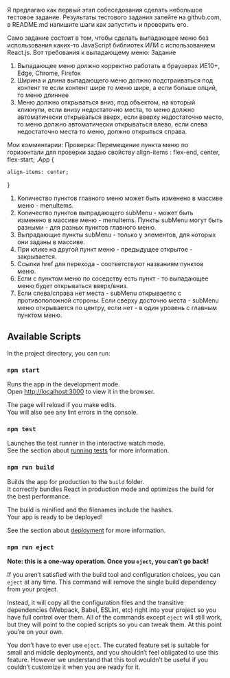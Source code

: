 

Я предлагаю как первый этап собеседования сделать небольшое тестовое задание.
Результаты тестового задания залейте на github.com, в README.md напишите шаги как запустить и проверить его.

Само задание состоит в том, чтобы сделать выпадающее меню без использования каких-то JavaScript библиотек ИЛИ с использованием React.js.
Вот требования к выпадающему меню:
Задание
1. Выпадающее меню должно корректно работать в браузерах ИЕ10+, Edge, Chrome, Firefox
2. Ширина и длина выпадающего меню должно подстраиваться под контент те если контент шире то меню шире, а если больше опций, то меню длиннее
3. Меню должно открываться вниз, под объектом, на который кликнули, если внизу недостаточно места, то меню должно автоматически открываться вверх, если вверху недостаточно место, то меню должно автоматически открываться влево, если слева недостаточно места то меню, должно открыться справа.


Мои комментарии:
Проверка:
Перемещение пункта меню по горизонтали для проверки задаю свойству align-items : flex-end, center, flex-start;
.App {
<!-- flex-end, center, flex-start -->
    align-items: center;
   }

1. Количество пунктов главного меню может быть изменено в массиве меню - menuItems.
2. Количество пунктов выпрадающего subMenu - может быть изменено в массиве меню - menuItems. Пункты subMenu могут быть разными - для разных пунктов главного меню.
3. Выпрадающие пункты subMenu - только у элементов, для которых они заданы в массиве.
4. При клике на другой пункт меню - предыдущее открытое - закрывается.
5. Ссылки href для перехода - соответствуют названиям пунктов меню.
6. Если с пунктом меню по соседству есть пункт - то выпадающее меню будет открываться вверх/вниз.
7. Если слева/справа нет места - subMenu открываетяс с противоположной стороны.
   Если сверху досточно места - subMenu меню открывается по центру, если нет - в один уровень с главным пунктом меню.




## Available Scripts

In the project directory, you can run:

### `npm start`

Runs the app in the development mode.<br>
Open [http://localhost:3000](http://localhost:3000) to view it in the browser.

The page will reload if you make edits.<br>
You will also see any lint errors in the console.

### `npm test`

Launches the test runner in the interactive watch mode.<br>
See the section about [running tests](#running-tests) for more information.

### `npm run build`

Builds the app for production to the `build` folder.<br>
It correctly bundles React in production mode and optimizes the build for the best performance.

The build is minified and the filenames include the hashes.<br>
Your app is ready to be deployed!

See the section about [deployment](#deployment) for more information.

### `npm run eject`

**Note: this is a one-way operation. Once you `eject`, you can’t go back!**

If you aren’t satisfied with the build tool and configuration choices, you can `eject` at any time. This command will remove the single build dependency from your project.

Instead, it will copy all the configuration files and the transitive dependencies (Webpack, Babel, ESLint, etc) right into your project so you have full control over them. All of the commands except `eject` will still work, but they will point to the copied scripts so you can tweak them. At this point you’re on your own.

You don’t have to ever use `eject`. The curated feature set is suitable for small and middle deployments, and you shouldn’t feel obligated to use this feature. However we understand that this tool wouldn’t be useful if you couldn’t customize it when you are ready for it.

